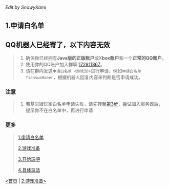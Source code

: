 ###### Edit by SnowyKami

## 1.申请白名单
## QQ机器人已经寄了，以下内容无效
> 1. 确保你已经拥有**Java版的正版账户**或X**box账户**和一个**正常的QQ账户**。
> 2. 使用你的QQ账户加入群聊
[172811867](http://qm.qq.com/cgi-bin/qm/qr?_wv=1027&k=MlKVG2xKNkVyWyp16U2OXLts1smmCgkS&authKey=BAgaMDmD7jqvqzrfdPk93FTRHh4vRa%2Fn10HzM8K52i4UZ%2B%2FIf5%2FXfSd0m7x25ULy&noverify=0&group_code=172811867)。
> 3. 请在群内发送```申请白名单 <游戏ID>```进行申请，例如```申请白名单 TiansuoHaoer```，根据机器人回复内容来判断是否申请成功。

### 注意
> 1. 若基岩版玩家白名单申请失败，请先转至[第3步](3.md)，尝试加入服务器后，提示你不在白名单中，再进行申请

### 更多
> [1.申请白名单](1.md)
> 
> [2.游戏准备](2.md)
> 
> [3.开始玩吧](3.md)
> 
> [4.具体玩法](4.md)

[<首页](../README.md) | [2.游戏准备>](2.md)